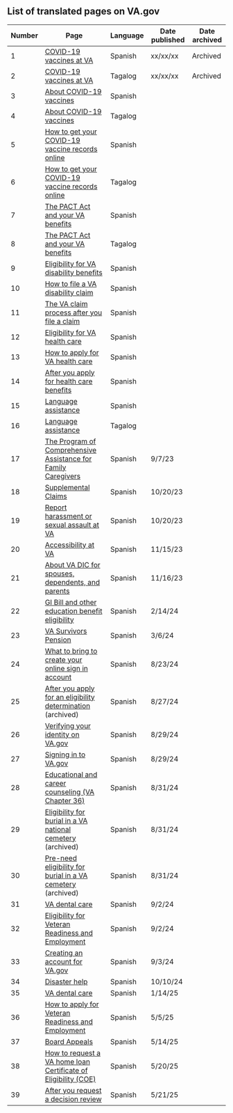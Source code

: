 ## List of translated pages on VA.gov
| **Number** | **Page** | **Language** | **Date published** | **Date archived** |
| --- | --- | --- | --- | --- |
| 1 | [COVID-19 vaccines at VA](https://www.va.gov/health-care/covid-19-vaccine-esp/) | Spanish | xx/xx/xx | Archived |
| 2 | [COVID-19 vaccines at VA](https://www.va.gov/health-care/covid-19-vaccine-tag/) | Tagalog | xx/xx/xx | Archived |
| 3 | [About COVID-19 vaccines](https://www.va.gov/health-care/covid-19-vaccine-esp/about-covid-19-vaccine-esp/) | Spanish | |
| 4 | [About COVID-19 vaccines](https://www.va.gov/health-care/covid-19-vaccine-esp/about-covid-19-vaccine-tag/) | Tagalog | |
| 5 | [How to get your COVID-19 vaccine records online](https://www.va.gov/health-care/covid-19-vaccine-esp/vaccine-record-esp/) | Spanish | |
| 6 | [How to get your COVID-19 vaccine records online](https://www.va.gov/health-care/covid-19-vaccine-esp/vaccine-record-tag/) | Tagalog | |
| 7 | [The PACT Act and your VA benefits](https://www.va.gov/resources/the-pact-act-and-your-va-benefits-esp/) | Spanish | |
| 8 | [The PACT Act and your VA benefits](https://www.va.gov/resources/the-pact-act-and-your-va-benefits-tag/) | Tagalog | |
| 9 | [Eligibility for VA disability benefits](https://www.va.gov/disability/eligibility-esp/) | Spanish | |
| 10 | [How to file a VA disability claim](https://www.va.gov/disability/how-to-file-claim-esp/) | Spanish | |
| 11 | [The VA claim process after you file a claim](https://www.va.gov/disability/after-you-file-claim-esp/) | Spanish | |
| 12 | [Eligibility for VA health care](https://www.va.gov/health-care/eligibility-esp/) | Spanish | |
| 13 | [How to apply for VA health care](https://www.va.gov/health-care/how-to-apply-esp/) | Spanish | |
| 14 | [After you apply for health care benefits](https://www.va.gov/health-care/after-you-apply-esp/) | Spanish | |
| 15 | [Language assistance](https://www.va.gov/asistencia-y-recursos-en-espanol/) | Spanish | |
| 16 | [Language assistance](https://www.va.gov/tagalog-wika-mapagkukunan-at-tulong/) | Tagalog | |
| 17 | [The Program of Comprehensive Assistance for Family Caregivers](https://www.va.gov/family-member-benefits/comprehensive-assistance-for-family-caregivers-esp/) | Spanish | 9/7/23 |
| 18 | [Supplemental Claims](https://www.va.gov/decision-reviews/supplemental-claim-esp/) | Spanish | 10/20/23 |
| 19 | [Report harassment or sexual assault at VA](https://www.va.gov/report-harassment-esp/) | Spanish | 10/20/23 | 
| 20 | [Accessibility at VA](https://www.va.gov/accessibility-at-va-esp) | Spanish | 11/15/23 | 
| 21 | [About VA DIC for spouses, dependents, and parents](https://www.va.gov/disability/dependency-indemnity-compensation-esp/) | Spanish | 11/16/23 | 
| 22 | [GI Bill and other education benefit eligibility](https://www.va.gov/education/eligibility-esp/) | Spanish | 2/14/24 |
| 23 | [VA Survivors Pension](https://www.va.gov/pension/survivors-pension-esp) | Spanish | 3/6/24 |
| 24 | [What to bring to create your online sign in account](https://www.va.gov/resources/what-to-bring-to-create-your-online-sign-in-account-esp/) | Spanish | 8/23/24 |
| 25 | [After you apply for an eligibility determination](https://www.va.gov/burials-memorials/pre-need-eligibility/after-you-apply-esp/) (archived)| Spanish | 8/27/24 |
| 26 | [Verifying your identity on VA.gov](https://www.va.gov/resources/verifying-your-identity-on-vagov-esp/) | Spanish | 8/29/24 |
| 27 | [Signing in to VA.gov](https://www.va.gov/resources/signing-in-to-vagov-esp/) | Spanish | 8/29/24 |
| 28 | [Educational and career counseling (VA Chapter 36)](https://www.va.gov/careers-employment/education-and-career-counseling-esp/) | Spanish | 8/31/24 |
| 29 | [Eligibility for burial in a VA national cemetery](https://www.va.gov/burials-memorials/eligibility-esp/) (archived)| Spanish | 8/31/24 |
| 30 | [Pre-need eligibility for burial in a VA cemetery](https://www.va.gov/burials-memorials/pre-need-eligibility-esp/) (archived)| Spanish | 8/31/24 | 
| 31 | [VA dental care](https://www.va.gov/health-care/about-va-health-benefits/dental-care-esp) | Spanish | 9/2/24  |
| 32 | [Eligibility for Veteran Readiness and Employment](https://www.va.gov/careers-employment/vocational-rehabilitation/eligibility-esp/) | Spanish | 9/2/24 |
| 33 | [Creating an account for VA.gov](https://www.va.gov/resources/creating-an-account-for-vagov-esp) | Spanish | 9/3/24 |
| 34 | [Disaster help](https://www.va.gov/resources/disaster-help-esp/) | Spanish | 10/10/24 |
| 35 | [VA dental care](https://www.va.gov/health-care/about-va-health-benefits/dental-care-esp/) | Spanish | 1/14/25 |
| 36 | [How to apply for Veteran Readiness and Employment](https://www.va.gov/careers-employment/vocational-rehabilitation/how-to-apply-esp/)| Spanish | 5/5/25 |
| 37 | [Board Appeals](https://www.va.gov/decision-reviews/board-appeal-esp/) | Spanish | 5/14/25 |
| 38 | [How to request a VA home loan Certificate of Eligibility (COE)](https://www.va.gov/housing-assistance/home-loans/how-to-request-coe-esp/) | Spanish | 5/20/25 |
| 39 | [After you request a decision review](https://www.va.gov/decision-reviews/after-you-request-review-esp/) | Spanish | 5/21/25 |

